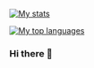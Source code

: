 [![My stats](https://github-readme-stats.vercel.app/api?username=reid-andrew&count_private=true&show_icons=true&theme=cobalt)](https://github.com/reid-andrew/github-readme-stats)

[![My top languages](https://github-readme-stats.vercel.app/api/top-langs/?username=reid-andrew&show_icons=true&theme=cobalt)](https://github.com/reid-andrew/github-readme-stats)



### Hi there 👋

<!--
**reid-andrew/reid-andrew** is a ✨ _special_ ✨ repository because its `README.md` (this file) appears on your GitHub profile.

Here are some ideas to get you started:

- 🔭 I’m currently working on ...
- 🌱 I’m currently learning ...
- 👯 I’m looking to collaborate on ...
- 🤔 I’m looking for help with ...
- 💬 Ask me about ...
- 📫 How to reach me: ...
- 😄 Pronouns: ...
- ⚡ Fun fact: ...
-->
